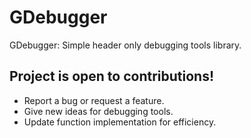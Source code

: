 # GDebugger
GDebugger: Simple header only debugging tools library.

## Project is open to contributions!

- Report a bug or request a feature.
- Give new ideas for debugging tools.
- Update function implementation for efficiency.
